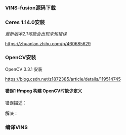 ### VINS-fusion源码下载



### Ceres 1.14.0安装

*最新版本2.1可能会出现未知错误*

https://zhuanlan.zhihu.com/p/460685629



### OpenCV安装

OpenCV 3.3.1 安装

https://blog.csdn.net/z1872385/article/details/119514745

#### 错误1 ffmpeg 构建 OpenCV时缺少定义

错误描述：



解决：

### 编译VINS

